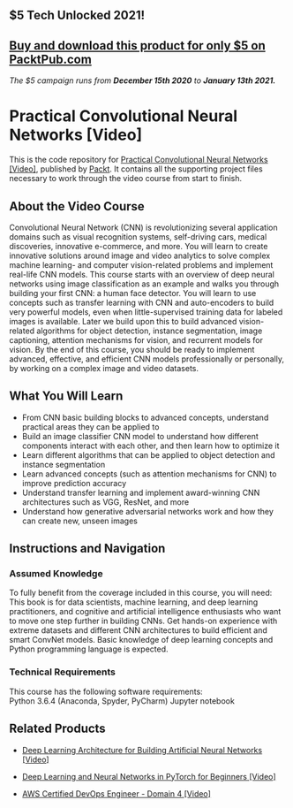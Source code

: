 ## $5 Tech Unlocked 2021!
[Buy and download this product for only $5 on PacktPub.com](https://www.packtpub.com/)
-----
*The $5 campaign         runs from __December 15th 2020__ to __January 13th 2021.__*

# Practical Convolutional Neural Networks [Video]
This is the code repository for [Practical Convolutional Neural Networks [Video]](https://www.packtpub.com/big-data-and-business-intelligence/practical-convolutional-neural-networks-video?utm_source=github&utm_medium=repository&utm_campaign=9781789535037), published by [Packt](https://www.packtpub.com/?utm_source=github). It contains all the supporting project files necessary to work through the video course from start to finish.
## About the Video Course
Convolutional Neural Network (CNN) is revolutionizing several application domains such as visual recognition systems, self-driving cars, medical discoveries, innovative e-commerce, and more. You will learn to create innovative solutions around image and video analytics to solve complex machine learning- and computer vision-related problems and implement real-life CNN models. This course starts with an overview of deep neural networks using image classification as an example and walks you through building your first CNN: a human face detector. You will learn to use concepts such as transfer learning with CNN and auto-encoders to build very powerful models, even when little-supervised training data for labeled images is available. Later we build upon this to build advanced vision-related algorithms for object detection, instance segmentation, image captioning, attention mechanisms for vision, and recurrent models for vision. By the end of this course, you should be ready to implement advanced, effective, and efficient CNN models professionally or personally, by working on a complex image and video datasets.


<H2>What You Will Learn</H2>
<DIV class=book-info-will-learn-text>
<UL>
<LI>From CNN basic building blocks to advanced concepts, understand practical areas they can be applied to 
<LI>Build an image classifier CNN model to understand how different components interact with each other, and then learn how to optimize it 
<LI>Learn different algorithms that can be applied to object detection and instance segmentation&nbsp; 
<LI>Learn advanced concepts (such as attention mechanisms for CNN) to improve prediction accuracy 
<LI>Understand transfer learning and implement award-winning CNN architectures such as VGG, ResNet, and more 
<LI>Understand how generative adversarial networks work and how they can create new, unseen images </LI></UL></DIV>

## Instructions and Navigation
### Assumed Knowledge
To fully benefit from the coverage included in this course, you will need:<br/>
This book is for data scientists, machine learning, and deep learning practitioners, and cognitive and artificial intelligence enthusiasts who want to move one step further in building CNNs. Get hands-on experience with extreme datasets and different CNN architectures to build efficient and smart ConvNet models. Basic knowledge of deep learning concepts and Python programming language is expected.
### Technical Requirements
This course has the following software requirements:<br/>
Python 3.6.4 (Anaconda, Spyder, PyCharm)
Jupyter notebook

## Related Products
* [Deep Learning Architecture for Building Artificial Neural Networks [Video]](https://www.packtpub.com/big-data-and-business-intelligence/deep-learning-architecture-building-artificial-neural-networks-vi?utm_source=github&utm_medium=repository&utm_campaign=9781788395106)

* [Deep Learning and Neural Networks in PyTorch for Beginners [Video]](https://www.packtpub.com/big-data-and-business-intelligence/practical-convolutional-neural-networks-video?utm_source=github&utm_medium=repository&utm_campaign=9781789535037)

* [AWS Certified DevOps Engineer - Domain 4 [Video]](https://www.packtpub.com/virtualization-and-cloud/aws-certified-devops-engineer-domain-4-video?utm_source=github&utm_medium=repository&utm_campaign=9781789343564)

